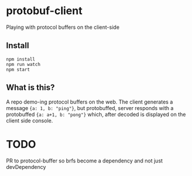 # protobuf-client

Playing with protocol buffers on the client-side

## Install

```
npm install
npm run watch
npm start
```

## What is this?

A repo demo-ing protocol buffers on the web. The client generates a message `{a: 1, b: "ping"}`, but protobuffed, server responds with a protobuffed `{a: a+1, b: "pong"}` which, after decoded is displayed on the client side console.


# TODO

PR to protocol-buffer so brfs become a dependency and not just devDependency
